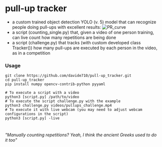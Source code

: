 # pull-up tracker

- a custom trained object detection YOLO (v. 5) model that can recognize people doing pull-ups with excellent results:
  ![PR_curve](https://github.com/davide710/pull-up_tracker/assets/106482229/158e7e03-ba4a-4068-a88b-59bb9e8de809)
- a script (counting_single.py) that, given a video of one person training, can live count how many repetitions are being done
- a script (challenge.py) that tracks (with custom developed class Tracker()) how many pull-ups are executed by each person in the video, as in a competition

### Usage
```
git clone https://github.com/davide710/pull-up_tracker.git
cd pull-up_tracker
pip install numpy opencv-contrib-python pyyaml

# To execute a script with a video
python3 [script.py] /path/to/video
# To execute the script challenge.py with the example
python3 challenge.py videos/pullups_challenge.mp4
# To execute it with live webcam (you may need to adjust webcam configurations in the script)
python3 [script.py] -live
```
#
#
_"Manually counting repetitions? Yeah, I think the ancient Greeks used to do it too"_
